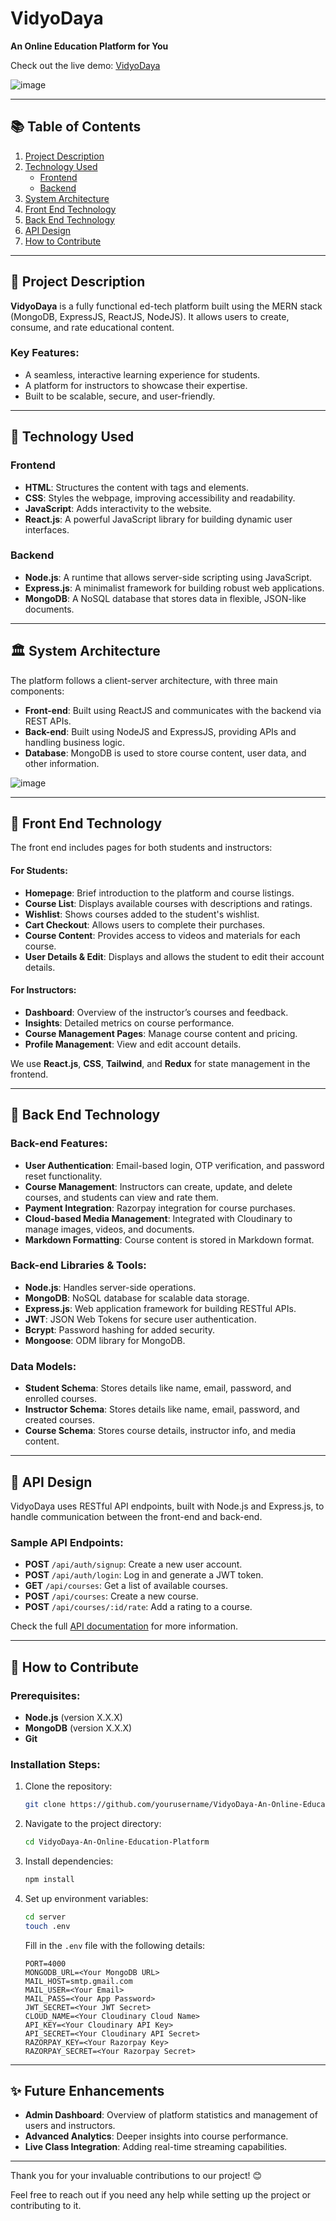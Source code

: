 # VidyoDaya
**An Online Education Platform for You**

Check out the live demo: [VidyoDaya](https://vidyodayam.vercel.app/)

![image](https://github.com/user-attachments/assets/f56132ea-9644-46f1-a11f-2263dc4f319e)

---

## 📚 Table of Contents
1. [Project Description](#project-description)
2. [Technology Used](#technology-used)
    - [Frontend](#frontend)
    - [Backend](#backend)
3. [System Architecture](#system-architecture)
4. [Front End Technology](#front-end-technology)
5. [Back End Technology](#back-end-technology)
6. [API Design](#api-design)
7. [How to Contribute](#how-to-contribute)

---

## 📝 Project Description

**VidyoDaya** is a fully functional ed-tech platform built using the MERN stack (MongoDB, ExpressJS, ReactJS, NodeJS). It allows users to create, consume, and rate educational content. 

### Key Features:
- A seamless, interactive learning experience for students.
- A platform for instructors to showcase their expertise.
- Built to be scalable, secure, and user-friendly.

---

## 📌 Technology Used

### Frontend
- **HTML**: Structures the content with tags and elements.
- **CSS**: Styles the webpage, improving accessibility and readability.
- **JavaScript**: Adds interactivity to the website.
- **React.js**: A powerful JavaScript library for building dynamic user interfaces.

### Backend
- **Node.js**: A runtime that allows server-side scripting using JavaScript.
- **Express.js**: A minimalist framework for building robust web applications.
- **MongoDB**: A NoSQL database that stores data in flexible, JSON-like documents.

---

## 🏛️ System Architecture

The platform follows a client-server architecture, with three main components:
- **Front-end**: Built using ReactJS and communicates with the backend via REST APIs.
- **Back-end**: Built using NodeJS and ExpressJS, providing APIs and handling business logic.
- **Database**: MongoDB is used to store course content, user data, and other information.

![image](https://github.com/user-attachments/assets/9f122b96-c906-4365-899d-d6a99918734e)


---

## 🎨 Front End Technology

The front end includes pages for both students and instructors:

#### For Students:
- **Homepage**: Brief introduction to the platform and course listings.
- **Course List**: Displays available courses with descriptions and ratings.
- **Wishlist**: Shows courses added to the student's wishlist.
- **Cart Checkout**: Allows users to complete their purchases.
- **Course Content**: Provides access to videos and materials for each course.
- **User Details & Edit**: Displays and allows the student to edit their account details.

#### For Instructors:
- **Dashboard**: Overview of the instructor’s courses and feedback.
- **Insights**: Detailed metrics on course performance.
- **Course Management Pages**: Manage course content and pricing.
- **Profile Management**: View and edit account details.

We use **React.js**, **CSS**, **Tailwind**, and **Redux** for state management in the frontend.

---

## 🔧 Back End Technology

### Back-end Features:
- **User Authentication**: Email-based login, OTP verification, and password reset functionality.
- **Course Management**: Instructors can create, update, and delete courses, and students can view and rate them.
- **Payment Integration**: Razorpay integration for course purchases.
- **Cloud-based Media Management**: Integrated with Cloudinary to manage images, videos, and documents.
- **Markdown Formatting**: Course content is stored in Markdown format.

### Back-end Libraries & Tools:
- **Node.js**: Handles server-side operations.
- **MongoDB**: NoSQL database for scalable data storage.
- **Express.js**: Web application framework for building RESTful APIs.
- **JWT**: JSON Web Tokens for secure user authentication.
- **Bcrypt**: Password hashing for added security.
- **Mongoose**: ODM library for MongoDB.

### Data Models:
- **Student Schema**: Stores details like name, email, password, and enrolled courses.
- **Instructor Schema**: Stores details like name, email, password, and created courses.
- **Course Schema**: Stores course details, instructor info, and media content.

---

## 🔌 API Design

VidyoDaya uses RESTful API endpoints, built with Node.js and Express.js, to handle communication between the front-end and back-end.

### Sample API Endpoints:
- **POST** `/api/auth/signup`: Create a new user account.
- **POST** `/api/auth/login`: Log in and generate a JWT token.
- **GET** `/api/courses`: Get a list of available courses.
- **POST** `/api/courses`: Create a new course.
- **POST** `/api/courses/:id/rate`: Add a rating to a course.

Check the full [API documentation](link-to-api-doc) for more information.

---

## 🤝 How to Contribute

### Prerequisites:
- **Node.js** (version X.X.X)
- **MongoDB** (version X.X.X)
- **Git**

### Installation Steps:
1. Clone the repository:
    ```bash
    git clone https://github.com/yourusername/VidyoDaya-An-Online-Education-Platform.git
    ```
2. Navigate to the project directory:
    ```bash
    cd VidyoDaya-An-Online-Education-Platform
    ```
3. Install dependencies:
    ```bash
    npm install
    ```

4. Set up environment variables:
    ```bash
    cd server
    touch .env
    ```

    Fill in the `.env` file with the following details:

    ```env
    PORT=4000
    MONGODB_URL=<Your MongoDB URL>
    MAIL_HOST=smtp.gmail.com
    MAIL_USER=<Your Email>
    MAIL_PASS=<Your App Password>
    JWT_SECRET=<Your JWT Secret>
    CLOUD_NAME=<Your Cloudinary Cloud Name>
    API_KEY=<Your Cloudinary API Key>
    API_SECRET=<Your Cloudinary API Secret>
    RAZORPAY_KEY=<Your Razorpay Key>
    RAZORPAY_SECRET=<Your Razorpay Secret>
    ```

---

## ✨ Future Enhancements

- **Admin Dashboard**: Overview of platform statistics and management of users and instructors.
- **Advanced Analytics**: Deeper insights into course performance.
- **Live Class Integration**: Adding real-time streaming capabilities.

---

Thank you for your invaluable contributions to our project! 😊

Feel free to reach out if you need any help while setting up the project or contributing to it.
